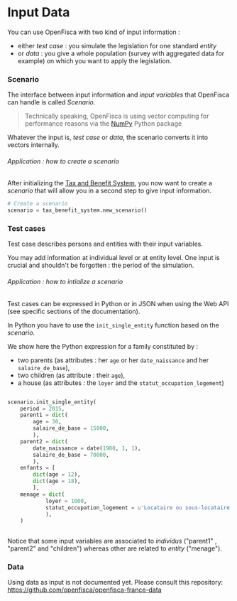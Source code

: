 # Input Data

  You can use OpenFisca with two kind of input information :
  - either *test case* : you simulate the legislation for one standard *entity*
  - or *data* : you give a whole population (survey with aggregated data for example) on which you want to apply the legislation. 

### Scenario

The interface between input information and *input variables* that OpenFisca can handle is called *Scenario*.

> Technically speaking, OpenFisca is using vector computing for performance reasons via the [NumPy](http://www.numpy.org/) Python package

Whatever the input is, *test case* or *data*, the scenario converts it into vectors internally.

###### Application : how to create a scenario

After initializing the [Tax and Benefit System](tax_and_benefit_system.md), you now want to create a *scenario* that will allow you in a second step to give input information.

```python
# Create a scenario
scenario = tax_benefit_system.new_scenario()

```

### Test cases 

Test case describes persons and entities with their input variables.

You may add information at individual level or at entity level.
One input is crucial and shouldn't be forgotten : the period of the simulation.

###### Application : how to intialize a scenario
Test cases can be expressed in Python or in JSON when using the Web API (see specific sections of the documentation).

In Python you have to use the `init_single_entity` function based on the *scenario*.

We show here the Python expression for a family constituted by :
- two parents (as attributes : her `age` or her `date_naissance` and her `salaire_de_base`),
- two children (as attribute : their `age`),
- a house (as attributes : the `loyer` and the `statut_occupation_logement`)

```python

scenario.init_single_entity(
    period = 2015,
    parent1 = dict(
        age = 30,
        salaire_de_base = 15000,
        ),
    parent2 = dict(
        date_naissance = date(1980, 1, 1),
        salaire_de_base = 70000,
        ),
    enfants = [
        dict(age = 12),
        dict(age = 18),
        ],
    menage = dict(
            loyer = 1000,
            statut_occupation_logement = u'Locataire ou sous-locataire d'un logement loué vide non-HLM',
            ),
    )
    
```

Notice that some input variables are associated to *individus* ("parent1" , "parent2" and "children") whereas other are related to *entity* ("menage").





### Data
Using data as input is not documented yet. Please consult this repository:
https://github.com/openfisca/openfisca-france-data